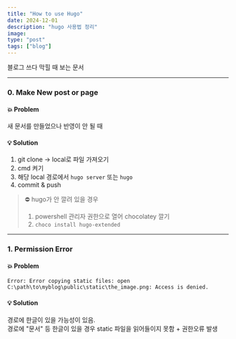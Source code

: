 ```yaml
---
title: "How to use Hugo"
date: 2024-12-01
description: "hugo 사용법 정리"
image: 
type: "post"
tags: ["blog"]
---
```


블로그 쓰다 막힐 때 보는 문서

---

### 0. Make New post or page
#### 💥 Problem
새 문서를 만들었으나 반영이 안 될 때
  
#### 💡 Solution
1. git clone -> local로 파일 가져오기
2. cmd 켜기
3. 해당 local 경로에서 `hugo server` 또는 `hugo`
4. commit & push

> ⛔ hugo가 안 깔려 있을 경우  
> 1. powershell 관리자 권한으로 열어 chocolatey 깔기  
> 2. `choco install hugo-extended`  

---

### 1. Permission Error
#### 💥 Problem
```
Error: Error copying static files: open 
C:\path\to\myblog\public\static\the_image.png: Access is denied.
```
#### 💡 Solution
경로에 한글이 있을 가능성이 있음.  
경로에 "문서" 등 한글이 있을 경우 static 파일을 읽어들이지 못함 + 권한오류 발생  
